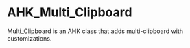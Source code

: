 # AHK_Multi_Clipboard
Multi_Clipboard is an AHK class that adds multi-clipboard with customizations.
